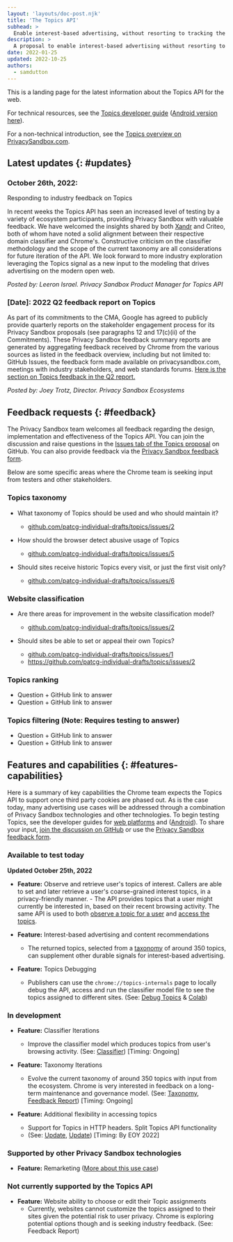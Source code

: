 ```yaml
---
layout: 'layouts/doc-post.njk'
title: 'The Topics API'
subhead: >
  Enable interest-based advertising, without resorting to tracking the sites a user visits.
description: >
  A proposal to enable interest-based advertising without resorting to tracking the sites a user visits.
date: 2022-01-25
updated: 2022-10-25
authors:
  - samdutton
---
```


This is a landing page for the latest information about the Topics API for the web.

For technical resources, see the [Topics developer guide](/docs/privacy-sandbox/topics/)
([Android version here](https://developer.android.com/design-for-safety/privacy-sandbox/guides/topics)).

For a non-technical introduction, see the [Topics overview on PrivacySandbox.com](https://privacysandbox.com/intl/en_us/proposals/topics/).

## Latest updates {: #updates}

### October 26th, 2022:<br>
Responding to industry feedback on Topics

In recent weeks the Topics API has seen an increased level of testing by a variety of ecosystem
participants, providing Privacy Sandbox with valuable feedback. We have welcomed the insights shared
by both [Xandr](https://medium.com/xandr-tech/on-the-topic-of-topics-298f95e39269) and Criteo, both
of whom have noted a solid alignment between their respective domain classifier and Chrome's.
Constructive criticism on the classifier methodology and the scope of the current taxonomy are all
considerations for future iteration of the API. We look forward to more industry exploration
leveraging the Topics signal as a new input to the modeling that drives advertising on the modern
open web.

_Posted by: Leeron Israel. Privacy Sandbox Product Manager for Topics API_

### [Date]: 2022 Q2 feedback report on Topics

As part of its commitments to the CMA, Google has agreed to publicly provide quarterly reports on
the stakeholder engagement process for its Privacy Sandbox proposals (see paragraphs 12 and
17(c)(ii) of the Commitments). These Privacy Sandbox feedback summary reports are generated by
aggregating feedback received by Chrome from the various sources as listed in the feedback overview,
including but not limited to: GitHub Issues, the feedback form made available on privacysandbox.com,
meetings with industry stakeholders, and web standards forums.
[Here is the section on Topics feedback in the Q2 report.](/docs/privacy-sandbox/feedback/report-2022-q2/#topics)

_Posted by: Joey Trotz, Director. Privacy Sandbox Ecosystems_

## Feedback requests  {: #feedback}

The Privacy Sandbox team welcomes all feedback regarding the design, implementation and
effectiveness of the Topics API. You can join the discussion and raise questions in the [Issues tab
of the Topics proposal](https://github.com/patcg-individual-drafts/topics/issues) on GitHub. You
can also provide feedback via the
[Privacy Sandbox feedback form](https://docs.google.com/forms/d/e/1FAIpQLSePSeywmcwuxLFsttajiv7NOhND1WoYtKgNJYxw_AGR8LR1Dg/viewform).

Below are some specific areas where the Chrome team is seeking input from testers and other
stakeholders.

### Topics taxonomy

-  What taxonomy of Topics should be used and who should maintain it?
    - [github.com/patcg-individual-drafts/topics/issues/2](https://github.com/patcg-individual-drafts/topics/issues/2)

-  How should the browser detect abusive usage of Topics
    - [github.com/patcg-individual-drafts/topics/issues/5](https://github.com/patcg-individual-drafts/topics/issues/5)

-  Should sites receive historic Topics every visit, or just the first visit only?
    - [github.com/patcg-individual-drafts/topics/issues/6](https://github.com/patcg-individual-drafts/topics/issues/6)

### Website classification

-  Are there areas for improvement in the website classification model?
    - [github.com/patcg-individual-drafts/topics/issues/2](https://github.com/patcg-individual-drafts/topics/issues/2)

-  Should sites be able to set or appeal their own Topics?
    - [github.com/patcg-individual-drafts/topics/issues/1](https://github.com/patcg-individual-drafts/topics/issues/1)
    -  https://github.com/patcg-individual-drafts/topics/issues/2

### Topics ranking

-  Question + GitHub link to answer
-  Question + GitHub link to answer

### Topics filtering (Note: Requires testing to answer)

-  Question + GitHub link to answer
-  Question + GitHub link to answer

## Features and capabilities  {: #features-capabilities}

Here is a summary of key capabilities the Chrome team expects the Topics API to support once third
party cookies are phased out. As is the case today, many advertising use cases will be addressed
through a combination of Privacy Sandbox technologies and other technologies. To begin testing
Topics, see the developer guides for [web platforms](/docs/privacy-sandbox/topics/) and
([Android](https://developer.android.com/design-for-safety/privacy-sandbox/guides/topics)).
To share your input, [join the discussion on GitHub](https://github.com/WICG/turtledove/issues) or
use the [Privacy Sandbox feedback form](https://goo.gle/privacy-sandbox-feedback).

### Available to test today

**Updated October 25th, 2022**

-  **Feature:** Observe and retrieve user's topics of interest. Callers are able to set and later
        retrieve a user's coarse-grained interest topics, in a privacy-friendly manner.
        -  The API provides topics that a user might currently be interested in, based
            on their recent browsing activity. The same API is used to both
            [observe a topic for a user](/docs/privacy-sandbox/topics/#api-callers-only-receive-topics-theyve-observed)
            and
            [access the topics](/docs/privacy-sandbox/topics/#access-topics).

-  **Feature:** Interest-based advertising and content recommendations
    -  The returned topics, selected from a
    [taxonomy](https://github.com/patcg-individual-drafts/topics/blob/main/taxonomy_v1.md) of around
    350 topics, can supplement other durable signals for interest-based advertising.

-  **Feature:** Topics Debugging
    -  Publishers can use the `chrome://topics-internals` page to locally debug the API,
        access and run the classifier model file to see the topics assigned to different sites.
        (See: [Debug Topics](/docs/privacy-sandbox/topics/#debug) &
        [Colab](https://colab.sandbox.google.com/drive/1hIVoz8bRCTpllYvads51MV7YS3zi3prn?usp=sharing))

### In development

-  **Feature:** Classifier Iterations
    -  Improve the classifier model which produces topics from user's browsing activity.
        (See:
        [Classifier](/docs/privacy-sandbox/topics/#how-does-the-api-infer-topics-for-a-site))
        [Timing: Ongoing]

-  **Feature:** Taxonomy Iterations
    -  Evolve the current taxonomy of around 350 topics with input from the ecosystem. Chrome is
        very interested in feedback on a long-term maintenance and governance model. (See:
        [Taxonomy](/docs/privacy-sandbox/topics/#how-would-topics-be-curated-and-selected),
        [Feedback Report](/docs/privacy-sandbox/feedback/report-2022-q1/#show-relevant-content-and-ads))
        [Timing: Ongoing]

-  **Feature:** Additional flexibility in accessing topics
    -  Support for Topics in HTTP headers. Split Topics API functionality
    -  (See: [Update](https://github.com/patcg-individual-drafts/topics/pull/81/files),
        [Update](https://github.com/patcg-individual-drafts/topics/pull/80/files)) [Timing: By EOY 2022]

### Supported by other Privacy Sandbox technologies

-  **Feature:** Remarketing
    ([More about this use case](https://github.com/w3c/web-advertising/blob/main/support_for_advertising_use_cases.md#retargeting))

### Not currently supported by the Topics API

-  **Feature:** Website ability to choose or edit their Topic assignments
    -  Currently, websites cannot customize the topics assigned to their sites given the
        potential risk to user privacy. Chrome is exploring potential options though and is seeking
        industry feedback. (See: Feedback Report)

